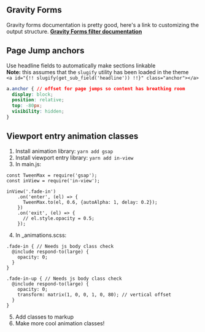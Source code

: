 ## Gravity Forms
Gravity forms documentation is pretty good, here's a link to customizing the output structure.
**[Gravity Forms filter documentation](https://docs.gravityforms.com/category/extending-gravity-forms/hooks/filters/)**


## Page Jump anchors
Use headline fields to automatically make sections linkable  
**Note:** this assumes that the `slugify` utility has been loaded in the theme  
`<a id="{!! slugify(get_sub_field('headline')) !!}" class="anchor"></a>`
```css
a.anchor { // offset for page jumps so content has breathing room
  display: block;
  position: relative;
  top: -80px;
  visibility: hidden;
}
```


## Viewport entry animation classes
1. Install animation library: `yarn add gsap`  
2. Install viewport entry library: `yarn add in-view`  
3. In main.js:   
```
const TweenMax = require('gsap'); 
const inView = require('in-view');

inView('.fade-in')
    .on('enter', (el) => {
      TweenMax.to(el, 0.6, {autoAlpha: 1, delay: 0.2});
    })
    .on('exit', (el) => {
      // el.style.opacity = 0.5;
    });
```
4. In _animations.scss: 
```
.fade-in { // Needs js body class check
  @include respond-to(large) {
    opacity: 0;
  }
}

.fade-in-up { // Needs js body class check
  @include respond-to(large) {
    opacity: 0;
    transform: matrix(1, 0, 0, 1, 0, 80); // vertical offset
  }
}
```
5. Add classes to markup  
6. Make more cool animation classes!

